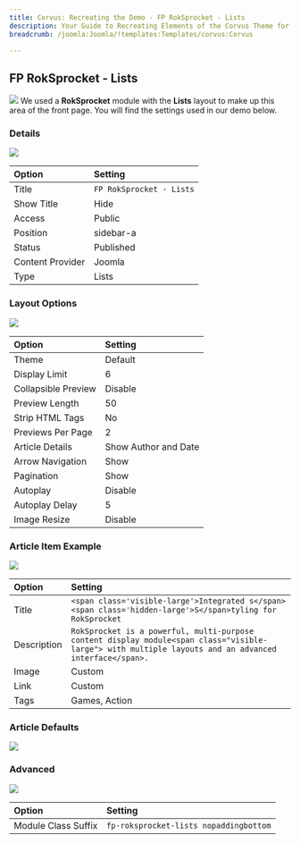 ```yaml
---
title: Corvus: Recreating the Demo - FP RokSprocket - Lists
description: Your Guide to Recreating Elements of the Corvus Theme for Joomla
breadcrumb: /joomla:Joomla/!templates:Templates/corvus:Corvus

---
```


FP RokSprocket - Lists
-----
![][demo]
We used a **RokSprocket** module with the **Lists** layout to make up this area of the front page. You will find the settings used in our demo below.

### Details
![][demo2]

| Option           | Setting                  |  
| :--------------- | :----------------------- |  
| Title            | `FP RokSprocket - Lists` |  
| Show Title       | Hide                     |  
| Access           | Public                   |  
| Position         | sidebar-a                |  
| Status           | Published                |  
| Content Provider | Joomla                   |  
| Type             | Lists                    |  

### Layout Options
![][demo3]

| Option              | Setting              |  
| :------------------ | :------------------- |  
| Theme               | Default              |  
| Display Limit       | 6                    |  
| Collapsible Preview | Disable              |  
| Preview Length      | 50                   |  
| Strip HTML Tags     | No                   |  
| Previews Per Page   | 2                    |  
| Article Details     | Show Author and Date |  
| Arrow Navigation    | Show                 |  
| Pagination          | Show                 |  
| Autoplay            | Disable              |  
| Autoplay Delay      | 5                    |  
| Image Resize        | Disable              |  

### Article Item Example
![][demo6]

| Option      | Setting                                                                                                                                               |  
| :---------- | :---------------------------------------------------------------------------------------------------------------------------------------------------- |  
| Title       | `<span class='visible-large'>Integrated s</span><span class='hidden-large'>S</span>tyling for RokSprocket`                                            |  
| Description | `RokSprocket is a powerful, multi-purpose content display module<span class="visible-large"> with multiple layouts and an advanced interface</span>.` |  
| Image       | Custom                                                                                                                                                |  
| Link        | Custom                                                                                                                                                |  
| Tags        | Games, Action                                                                                                                                         |  

### Article Defaults
![][demo4]

### Advanced
![][demo5]

| Option              | Setting                                |  
| :------------------ | :------------------------------------- |  
| Module Class Suffix | `fp-roksprocket-lists nopaddingbottom` |  

[demo]: assets/demo_4.jpeg
[demo2]: assets/lists_1.jpeg
[demo3]: assets/lists_2.jpeg
[demo4]: assets/lists_3.jpeg
[demo5]: assets/lists_4.jpeg
[demo6]: assets/lists_5.jpeg
